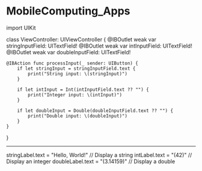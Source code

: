 # MobileComputing_Apps

import UIKit

class ViewController: UIViewController {
    @IBOutlet weak var stringInputField: UITextField!
    @IBOutlet weak var intInputField: UITextField!
    @IBOutlet weak var doubleInputField: UITextField!
    
    @IBAction func processInput(_ sender: UIButton) {
        if let stringInput = stringInputField.text {
            print("String input: \(stringInput)")
        }
        
        if let intInput = Int(intInputField.text ?? "") {
            print("Integer input: \(intInput)")
        }
        
        if let doubleInput = Double(doubleInputField.text ?? "") {
            print("Double input: \(doubleInput)")
        }
    }
}



---------------------
stringLabel.text = "Hello, World!" // Display a string
intLabel.text = "\(42)" // Display an integer
doubleLabel.text = "\(3.14159)" // Display a double
